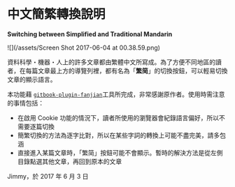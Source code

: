 # 中文簡繁轉換說明

**Switching between Simplified and Traditional Mandarin**

![](/assets/Screen Shot 2017-06-04 at 00.38.59.png)

資料科學・機器・人上的許多文章都由繁體中文所寫成。為了方便不同地區的讀者，在每篇文章最上方的導覽列裡，都有名為「**繁简**」的切換按鈕，可以輕易切換文章的顯示語言。

本功能藉 [`gitbook-plugin-fanjian`](https://www.npmjs.com/package/gitbook-plugin-fanjian)工具所完成，非常感謝原作者。使用時需注意的事情包括：

* 在啟用 Cookie 功能的情況下，讀者所使用的瀏覽器會紀錄語言偏好，所以不需要逐篇切換
* 簡繁切換的方法為逐字比對，所以在某些字詞的轉換上可能不盡完美，請多包涵
* 直接進入某篇文章時，「繁简」按鈕可能不會顯示。暫時的解決方法是從左側目錄點選其他文章，再回到原本的文章

Jimmy，於 2017 年 6 月 3 日

